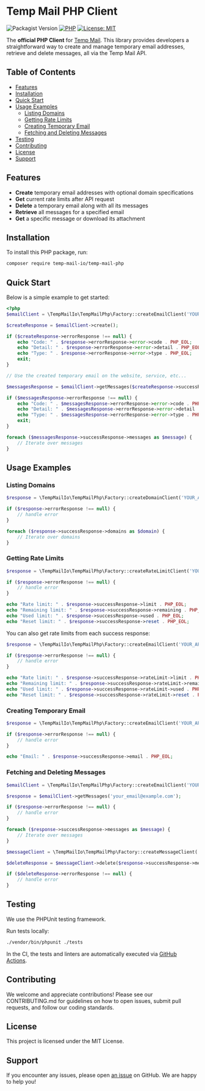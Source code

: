 # Temp Mail PHP Client
![Packagist Version](https://img.shields.io/packagist/v/temp-mail-io/temp-mail-php)
[![PHP](https://github.com/temp-mail-io/temp-mail-php/actions/workflows/ci.yml/badge.svg)](https://github.com/temp-mail-io/temp-mail-php/actions)
[![License: MIT](https://img.shields.io/badge/License-MIT-yellow.svg)](https://opensource.org/licenses/MIT)


The **official PHP Client** for [Temp Mail](https://temp-mail.io). This library provides developers a straightforward way to create and manage temporary email addresses, retrieve and delete messages, all via the Temp Mail API.

## Table of Contents
- [Features](#features)
- [Installation](#installation)
- [Quick Start](#quick-start)
- [Usage Examples](#usage-examples)
    - [Listing Domains](#listing-domains)
    - [Getting Rate Limits](#getting-rate-limits)
    - [Creating Temporary Email](#creating-temporary-email)
    - [Fetching and Deleting Messages](#fetching-and-deleting-messages)
- [Testing](#testing)
- [Contributing](#contributing)
- [License](#license)
- [Support](#support)

## Features
- **Create** temporary email addresses with optional domain specifications
- **Get** current rate limits after API request
- **Delete** a temporary email along with all its messages
- **Retrieve** all messages for a specified email
- **Get** a specific message or download its attachment

## Installation
To install this PHP package, run:
```bash
composer require temp-mail-io/temp-mail-php
```

## Quick Start
Below is a simple example to get started:
```php
<?php
$emailClient = \TempMailIo\TempMailPhp\Factory::createEmailClient('YOUR_API_KEY');

$createResponse = $emailClient->create();

if ($createResponse->errorResponse !== null) {
    echo "Code: " . $response->errorResponse->error->code . PHP_EOL;
    echo "Detail: " . $response->errorResponse->error->detail . PHP_EOL;
    echo "Type: " . $response->errorResponse->error->type . PHP_EOL;
    exit;
}

// Use the created temporary email on the website, service, etc...

$messagesResponse = $emailClient->getMessages($createResponse->successResponse->email);

if ($messagesResponse->errorResponse !== null) {
    echo "Code: " . $messagesResponse->errorResponse->error->code . PHP_EOL;
    echo "Detail: " . $messagesResponse->errorResponse->error->detail . PHP_EOL;
    echo "Type: " . $messagesResponse->errorResponse->error->type . PHP_EOL;
    exit;
}

foreach ($messagesResponse->successResponse->messages as $message) {
    // Iterate over messages
}
```

## Usage Examples
### Listing Domains
```php
$response = \TempMailIo\TempMailPhp\Factory::createDomainClient('YOUR_API_KEY')->getAvailableDomains();

if ($response->errorResponse !== null) {
    // handle error
}

foreach ($response->successResponse->domains as $domain) {
    // Iterate over domains
}
```

### Getting Rate Limits
```php
$response = \TempMailIo\TempMailPhp\Factory::createRateLimitClient('YOUR_API_KEY')->getStatus();

if ($response->errorResponse !== null) {
    // handle error
}

echo "Rate limit: " . $response->successResponse->limit . PHP_EOL;
echo "Remaining limit: " . $response->successResponse->remaining . PHP_EOL;
echo "Used limit: " . $response->successResponse->used . PHP_EOL;
echo "Reset limit: " . $response->successResponse->reset . PHP_EOL;
```

You can also get rate limits from each success response:
```php
$response = \TempMailIo\TempMailPhp\Factory::createEmailClient('YOUR_API_KEY')->create();

if ($response->errorResponse !== null) {
    // handle error
}

echo "Rate limit: " . $response->successResponse->rateLimit->limit . PHP_EOL;
echo "Remaining limit: " . $response->successResponse->rateLimit->remaining . PHP_EOL;
echo "Used limit: " . $response->successResponse->rateLimit->used . PHP_EOL;
echo "Reset limit: " . $response->successResponse->rateLimit->reset . PHP_EOL;
```

### Creating Temporary Email
```php
$response = \TempMailIo\TempMailPhp\Factory::createEmailClient('YOUR_API_KEY')->create();

if ($response->errorResponse !== null) {
    // handle error
}

echo "Email: " . $response->successResponse->email . PHP_EOL;
```

### Fetching and Deleting Messages
```php
$emailClient = \TempMailIo\TempMailPhp\Factory::createEmailClient('YOUR_API_KEY');

$response = $emailClient->getMessages('your_email@example.com');

if ($response->errorResponse !== null) {
    // handle error
}

foreach ($response->successResponse->messages as $message) {
    // Iterate over messages
}

$messageClient = \TempMailIo\TempMailPhp\Factory::createMessageClient('YOUR_API_KEY');

$deleteResponse = $messageClient->delete($response->successResponse->messages[0]->id);

if ($deleteResponse->errorResponse !== null) {
    // handle error
}
```

## Testing
We use the PHPUnit testing framework.

Run tests locally:
```bash
./vendor/bin/phpunit ./tests
```

In the CI, the tests and linters are automatically executed via [GitHub Actions](https://github.com/temp-mail-io/temp-mail-php/actions).

## Contributing
We welcome and appreciate contributions! Please see our CONTRIBUTING.md for guidelines on how to open issues, submit pull requests, and follow our coding standards.

## License
This project is licensed under the MIT License.

## Support
If you encounter any issues, please open [an issue](https://github.com/temp-mail-io/temp-mail-php/issues) on GitHub. We are happy to help you!
